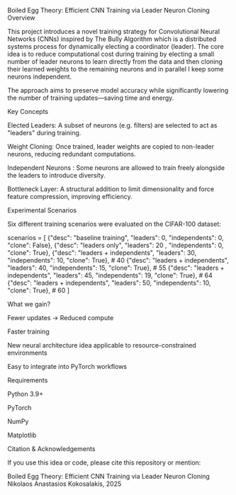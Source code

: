 Boiled Egg Theory: Efficient CNN Training via Leader Neuron Cloning
Overview

This project introduces a novel training strategy for Convolutional Neural Networks (CNNs) inspired by 
The Bully Algorithm which is a distributed systems process for dynamically electing a coordinator (leader). 
The core idea is to reduce computational cost during training by electing a small number of leader neurons to learn directly from the data 
and then cloning their learned weights to the remaining neurons and in parallel I keep some neurons independent.

The approach aims to preserve model accuracy while significantly lowering the number of training updates—saving time and energy.

Key Concepts

Elected Leaders: A subset of neurons (e.g. filters) are selected to act as "leaders" during training.

Weight Cloning: Once trained, leader weights are copied to non-leader neurons, reducing redundant computations.

Independent Neurons : Some neurons are allowed to train freely alongside the leaders to introduce diversity.

Bottleneck Layer: A structural addition to limit dimensionality and force feature compression, improving efficiency.

Experimental Scenarios

Six different training scenarios were evaluated on the CIFAR-100 dataset:


scenarios = [
    {"desc": "baseline training", "leaders": 0, "independents": 0, "clone": False},
    {"desc": "leaders only", "leaders": 20 , "independents": 0, "clone": True},
    {"desc": "leaders + independents", "leaders": 30, "independents": 10, "clone": True},  # 40
    {"desc": "leaders + independents", "leaders": 40, "independents": 15, "clone": True},  # 55
    {"desc": "leaders + independents", "leaders": 45, "independents": 19, "clone": True},  # 64
    {"desc": "leaders + independents", "leaders": 50, "independents": 10, "clone": True},  # 60
]

What we gain?

Fewer updates → Reduced compute

Faster training

New neural architecture idea applicable to resource-constrained environments

Easy to integrate into PyTorch workflows



Requirements

Python 3.9+

PyTorch

NumPy

Matplotlib

Citation & Acknowledgements

If you use this idea or code, please cite this repository or mention:

Boiled Egg Theory: Efficient CNN Training via Leader Neuron Cloning
Nikolaos Anastasios Kokosalakis, 2025